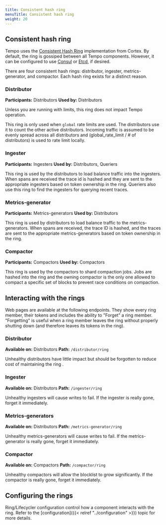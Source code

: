 ```yaml
---
title: Consistent hash ring
menuTitle: Consistent hash ring
weight: 20
---
```


## Consistent hash ring

Tempo uses the [Consistent Hash Ring](https://cortexmetrics.io/docs/architecture/#the-hash-ring) implementation from Cortex.
By default, the ring is gossiped between all Tempo components.
However, it can be configured to use [Consul](https://www.consul.io/) or [Etcd](https://etcd.io/), if desired.

There are four consistent hash rings: distributor, ingester, metrics-generator, and compactor.
Each hash ring exists for a distinct reason.

### Distributor

**Participants:** Distributors
**Used by:** Distributors

Unless you are running with limits, this ring does not impact Tempo operation.

This ring is only used when `global` rate limits are used. The distributors use it to count the other active distributors. Incoming traffic is assumed to be evenly spread across all distributors and (global_rate_limit / # of distributors) is used to rate limit locally.

### Ingester

**Participants:** Ingesters
**Used by:** Distributors, Queriers

This ring is used by the distributors to load balance traffic into the ingesters. When spans are received the trace id is hashed and they are sent to the appropriate ingesters based on token ownership in the ring. Queriers also use this ring to find the ingesters for querying recent traces.

### Metrics-generator

**Participants:** Metrics-generators
**Used by:** Distributors

This ring is used by distributors to load balance traffic to the metrics-generators. When spans are received, the trace ID is hashed, and the traces are sent to the appropriate metrics-generators based on token ownership in the ring.

### Compactor

**Participants:** Compactors
**Used by:** Compactors

This ring is used by the compactors to shard compaction jobs. Jobs are hashed into the ring and the owning compactor is the only one allowed to compact a specific set of blocks to prevent race conditions on compaction.

## Interacting with the rings

Web pages are available at the following endpoints. They show every ring member, their tokens and includes the ability to "Forget" a ring member. "Forgetting" is useful when a
ring member leaves the ring without properly shutting down (and therefore leaves its tokens in the ring).

### Distributor

**Available on:** Distributors
**Path:** `/distributor/ring`

Unhealthy distributors have little impact but should be forgotten to reduce cost of maintaining the ring .

### Ingester

**Available on:** Distributors
**Path:** `/ingester/ring`

Unhealthy ingesters will cause writes to fail. If the ingester is really gone, forget it immediately.

### Metrics-generators

**Available on:** Distributors
**Path:** `/metrics-generator/ring`

Unhealthy metrics-generators will cause writes to fail. If the metrics-generator is really gone, forget it immediately.

### Compactor

**Available on:** Compactors
**Path:** `/compactor/ring`

Unhealthy compactors will allow the blocklist to grow significantly. If the compactor is really gone, forget it immediately.

## Configuring the rings

Ring/Lifecycler configuration control how a component interacts with the ring. Refer to the [configuration]({{< relref "../configuration" >}}) topic for more details.
